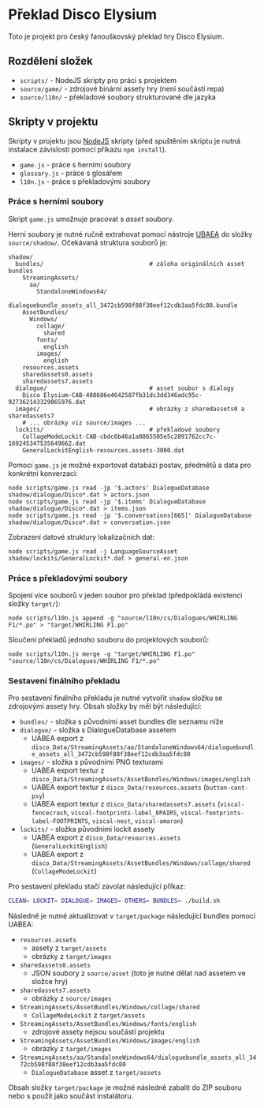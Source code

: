 # Překlad Disco Elysium

Toto je projekt pro český fanouškovský překlad hry Disco Elysium.

## Rozdělení složek

* `scripts/` - NodeJS skripty pro práci s projektem
* `source/game/` - zdrojové binární assety hry (není součástí repa)
* `source/l10n/` - překladové soubory strukturované dle jazyka

## Skripty v projektu

Skripty v projektu jsou [NodeJS](https://nodejs.org/en/download/) skripty (před spuštěním skriptu je nutná
instalace závislostí pomocí příkazu `npm install`).

* `game.js` - práce s herními soubory
* `glossary.js` - práce s glosářem
* `l10n.js` - práce s překladovými soubory

### Práce s herními soubory

Skript `game.js` umožnuje pracovat s _asset_ soubory.

Herní soubory je nutné ručně extrahovat pomocí nástroje [UBAEA](https://github.com/nesrak1/UABEA) do
složky `source/shadow/`. Očekávaná struktura souborů je:

```
shadow/
  bundles/                              # záloha originálních asset bundles
    StreamingAssets/
      aa/
        StandaloneWindows64/
          dialoguebundle_assets_all_3472cb598f88f38eef12cdb3aa5fdc80.bundle
    AssetBundles/
      Windows/
        collage/
          shared
        fonts/
          english
        images/
          english
    resources.assets
    sharedassets0.assets
    sharedassets7.assets
  dialogue/                             # asset soubor s dialogy
    Disco Elysium-CAB-488686e4642587fb31dc3dd346adc95c-927362143329065976.dat
  images/                               # obrázky z sharedassets0 a sharedassets7
    # ... obrázky viz source/images ...
  lockits/                              # překladové soubory
    CollageModeLockit-CAB-cbdc6b46a1a0865505e5c2891762cc7c-169245347535649662.dat
    GeneralLockitEnglish-resources.assets-3000.dat
```

Pomocí `game.js` je možné exportovat databázi postav, předmětů a data pro konkrétní konverzaci:

```shell
node scripts/game.js read -jp '$.actors' DialogueDatabase shadow/dialogue/Disco*.dat > actors.json
node scripts/game.js read -jp '$.items' DialogueDatabase shadow/dialogue/Disco*.dat > items.json
node scripts/game.js read -jp '$.conversations[665]' DialogueDatabase shadow/dialogue/Disco*.dat > conversation.json
```

Zobrazení datové struktury lokalizačních dat:

```shell
node scripts/game.js read -j LanguageSourceAsset shadow/lockits/GeneralLockit*.dat > general-en.json
```

### Práce s překladovými soubory

Spojení více souborů v jeden soubor pro překlad (předpokládá existenci složky `target/`):

```shell
node scripts/l10n.js append -g "source/l10n/cs/Dialogues/WHIRLING F1/*.po" > "target/WHIRLING F1.po"
```

Sloučení překladů jednoho souboru do projektových souborů:

```shell
node scripts/l10n.js merge -g "target/WHIRLING F1.po" "source/l10n/cs/Dialogues/WHIRLING F1/*.po"
```


### Sestavení finálního překladu

Pro sestavení finálního překladu je nutné vytvořit `shadow` složku se zdrojovými assety hry.
Obsah složky by měl být následující:

* `bundles/` - složka s původními asset bundles dle seznamu níže
* `dialogue/` - složka s DialogueDatabase assetem
  * UABEA export z `disco_Data/StreamingAssets/aa/StandaloneWindows64/dialoguebundle_assets_all_3472cb598f88f38eef12cdb3aa5fdc80`
* `images/` - složka s původními PNG texturami
  * UABEA export textur z `disco_Data/StreamingAssets/AssetBundles/Windows/images/english`
  * UABEA export textur z `disco_Data/resources.assets` (`button-cont-psy`)
  * UABEA export textur z `disco_Data/sharedassets7.assets` (`viscal-fencecrash`, `viscal-footprints-label_8PAIRS`, `viscal-footprints-label-FOOTPRINTS`, `viscal-nest`, `viscal-amaran`)
* `lockits/` - složka původními lockit assety
  * UABEA export z `disco_Data/resources.assets` (`GeneralLockitEnglish`)
  * UABEA export z `disco_Data/StreamingAssets/AssetBundles/Windows/collage/shared` (`CollageModeLockit`)

Pro sestavení překladu stačí zavolat následující příkaz:

```bash
CLEAN= LOCKIT= DIALOGUE= IMAGES= OTHERS= BUNDLES= ./build.sh
```

Následně je nutné aktualizovat v `target/package` následující bundles pomocí UABEA:

* `resources.assets`
   * assety z `target/assets`
   * obrázky z `target/images`
* `sharedassets0.assets`
   * JSON soubory z `source/asset` (toto je nutné dělat nad assetem ve složce hry)
* `sharedassets7.assets`
   * obrázky z `source/images`
* `StreamingAssets/AssetBundles/Windows/collage/shared`
   * `CollageModeLockit` z `target/assets`
* `StreamingAssets/AssetBundles/Windows/fonts/english`
   * zdrojové assety nejsou součástí projektu
* `StreamingAssets/AssetBundles/Windows/images/english`
   * obrázky z `target/images`
* `StreamingAssets/aa/StandaloneWindows64/dialoguebundle_assets_all_3472cb598f88f38eef12cdb3aa5fdc80`
   * `DialogueDatabase` asset z `target/assets`

Obsah složky `target/package` je možné následně zabalit do ZIP souboru nebo s použít jako součást instalátoru.
